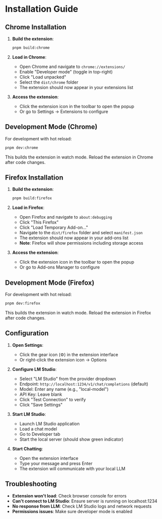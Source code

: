 # Installation Guide

## Chrome Installation

1. **Build the extension**:

   ```bash
   pnpm build:chrome
   ```

2. **Load in Chrome**:
   - Open Chrome and navigate to `chrome://extensions/`
   - Enable "Developer mode" (toggle in top-right)
   - Click "Load unpacked"
   - Select the `dist/chrome` folder
   - The extension should now appear in your extensions list

3. **Access the extension**:
   - Click the extension icon in the toolbar to open the popup
   - Or go to Settings → Extensions to configure

## Development Mode (Chrome)

For development with hot reload:

```bash
pnpm dev:chrome
```

This builds the extension in watch mode. Reload the extension in Chrome after code changes.

## Firefox Installation

1. **Build the extension**:

   ```bash
   pnpm build:firefox
   ```

2. **Load in Firefox**:
   - Open Firefox and navigate to `about:debugging`
   - Click "This Firefox"
   - Click "Load Temporary Add-on..."
   - Navigate to the `dist/firefox` folder and select `manifest.json`
   - The extension should now appear in your add-ons list
   - **Note**: Firefox will show permissions including storage access

3. **Access the extension**:
   - Click the extension icon in the toolbar to open the popup
   - Or go to Add-ons Manager to configure

## Development Mode (Firefox)

For development with hot reload:

```bash
pnpm dev:firefox
```

This builds the extension in watch mode. Reload the extension in Firefox after code changes.

## Configuration

1. **Open Settings**:
   - Click the gear icon (⚙️) in the extension interface
   - Or right-click the extension icon → Options

2. **Configure LM Studio**:
   - Select "LM Studio" from the provider dropdown
   - Endpoint: `http://localhost:1234/v1/chat/completions` (default)
   - Model: Enter any name (e.g., "local-model")
   - API Key: Leave blank
   - Click "Test Connection" to verify
   - Click "Save Settings"

3. **Start LM Studio**:
   - Launch LM Studio application
   - Load a chat model
   - Go to Developer tab
   - Start the local server (should show green indicator)

4. **Start Chatting**:
   - Open the extension interface
   - Type your message and press Enter
   - The extension will communicate with your local LLM

## Troubleshooting

- **Extension won't load**: Check browser console for errors
- **Can't connect to LM Studio**: Ensure server is running on localhost:1234
- **No response from LLM**: Check LM Studio logs and network requests
- **Permissions issues**: Make sure developer mode is enabled
